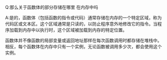 Q:那么关于函数体的部分存储在哪里 在内存中吗

A:是的，函数体（包括函数的指令或代码）通常存储在内存的一个特定区域，称为代码区或文本区。这个区域通常是只读的，以防止程序意外地修改它的指令。当程序加载到内存中以执行时，这个区域被加载到内存的特定位置。

函数体并不像函数的局部变量或返回地址那样在每次函数调用时都存储在堆栈中。相反，每个函数体在内存中只有一个实例，无论函数被调用多少次，都会使用这个实例。

